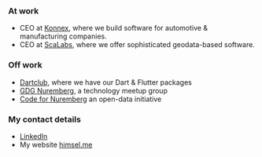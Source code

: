 ### At work
- CEO at [Konnex](https://konnex-bi.com), where we build software for automotive & manufacturing companies.
- CEO at [ScaLabs](https://github.com/scalabs), where we offer sophisticated geodata-based software.

### Off work
- [Dartclub](https://github.com/dartclub), where we have our Dart & Flutter packages
- [GDG Nuremberg](https://gdg.nu), a technology meetup group 
- [Code for Nuremberg](https://codefor.de/nuernberg) an open-data initiative

### My contact details
- [LinkedIn](https://www.linkedin.com/in/lukas-himsel-lucrid)
- My website [himsel.me](https://himsel.me)
